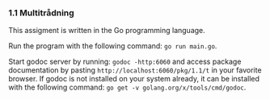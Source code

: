 ### 1.1 Multitrådning

This assigment is written in the Go programming language.

Run the program with the following command: `go run main.go`.

Start godoc server by running: `godoc -http:6060` and access package documentation by pasting `http://localhost:6060/pkg/1.1/t` in your favorite browser. If godoc is not installed on your system already, it can be installed with the following command: `go get -v golang.org/x/tools/cmd/godoc`.




